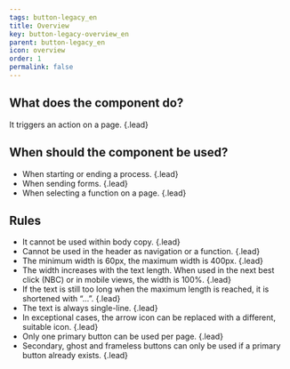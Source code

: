 ```yaml
---
tags: button-legacy_en
title: Overview
key: button-legacy-overview_en
parent: button-legacy_en
icon: overview
order: 1
permalink: false  
---
```


## What does the component do?
It triggers an action on a page. {.lead}

## When should the component be used? 
* When starting or ending a process. {.lead}
* When sending forms. {.lead}
* When selecting a function on a page. {.lead}

## Rules
* It cannot be used within body copy. {.lead}
* Cannot be used in the header as navigation or a function. {.lead}
* The minimum width is 60px, the maximum width is 400px. {.lead}
* The width increases with the text length. When used in the <sbb-link variant="inline" href="/en/design-system/legacy/components/nbc">next best click (NBC)</sbb-link> or in mobile views, the width is 100%. {.lead}
* If the text is still too long when the maximum length is reached, it is shortened with “...”. {.lead}
* The text is always single-line. {.lead}
* In exceptional cases, the arrow icon can be replaced with a different, suitable icon. {.lead}
* Only one primary button can be used per page. {.lead}
* Secondary, ghost and frameless buttons can only be used if a primary button already exists. {.lead}